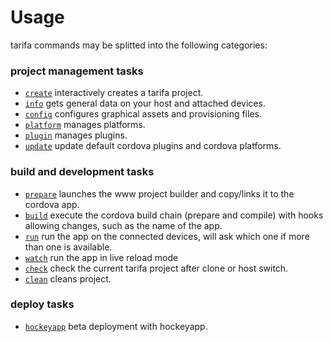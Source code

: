 # Usage

tarifa commands may be splitted into the following categories:

### project management tasks

* [`create`](./create.md) interactively creates a tarifa project.
* [`info`](./info.md) gets general data on your host and attached devices.
* [`config`](./config.md) configures graphical assets and provisioning files.
* [`platform`](./platform.md) manages platforms.
* [`plugin`](./plugin.md) manages plugins.
* [`update`](./update.md) update default cordova plugins and cordova platforms.

### build and development tasks

* [`prepare`](./prepare.md) launches the www project builder and copy/links it to the cordova app.
* [`build`](./build.md) execute the cordova build chain (prepare and compile) with hooks allowing
changes, such as the name of the app.
* [`run`](./run.md) run the app on the connected devices, will ask which one if more than
one is available.
* [`watch`](./watch.md) run the app in live reload mode
* [`check`](./check.md) check the current tarifa project after clone or host switch.
* [`clean`](./clean.md) cleans project.

### deploy tasks

* [`hockeyapp`](./hockeyapp.md) beta deployment with hockeyapp.
